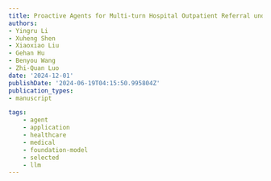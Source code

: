 ```yaml
---
title: Proactive Agents for Multi-turn Hospital Outpatient Referral under Uncertainty
authors:
- Yingru Li
- Xuheng Shen
- Xiaoxiao Liu
- Gehan Hu
- Benyou Wang
- Zhi-Quan Luo
date: '2024-12-01'
publishDate: '2024-06-19T04:15:50.995804Z'
publication_types:
- manuscript

tags:
    - agent
    - application
    - healthcare
    - medical
    - foundation-model
    - selected
    - llm
---
```

